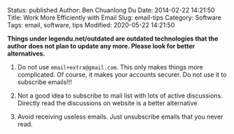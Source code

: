 Status: published
Author: Ben Chuanlong Du
Date: 2014-02-22 14:21:50
Title: Work More Efficiently with Email
Slug: email-tips
Category: Software
Tags: email, software, tips
Modified: 2020-05-22 14:21:50

**Things under legendu.net/outdated are outdated technologies that the author does not plan to update any more. Please look for better alternatives.**
 

1. Do not use `email+extra@gmail.com`. 
    This only makes things more complicated.
    Of course, 
    it makes your accounts securer.
    Do not use it to subscribe emails!!!

2. Not a good idea to subscribe to mail list with lots of active discussions.
    Directly read the discussions on website is a better alternative

3. Avoid receiving useless emails. 
    Just unsubscribe emails that you never read.
